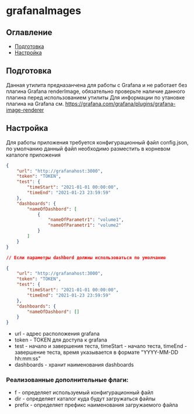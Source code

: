 # grafanaImages
## Оглавление
* [Подготовка](#Подготовка)
* [Настройка](#Настройка)
## Подготовка
Данная утилита предназанчена для работы с Grafana и не работает без плагина Grafana renderImage, обязательно проверьте наличие данного плагина перед использованием утилиты
Для информации по утановке плагина на Grafana см. https://grafana.com/grafana/plugins/grafana-image-renderer
## Настройка
Для работы приложения требуется конфигурационный файл config.json, по умолчанию данный файл необходимо разместить в корневом каталоге приложения
```json
{
    "url": "http://grafanahost:3000",
    "token": "TOKEN",
    "test": {
        "timeStart": "2021-01-01 00:00:00",
        "timeEnd": "2021-01-23 23:59:59"
    },
    "dashboards": {
        "nameOfDashbord": [
            {
                "nameOfParametr1": "volume1",
                "nameOfParametr1": "volume2"
            }
        ]
    }
}

// Если параметры dashbord должны использоваться по умолчанию

{
    "url": "http://grafanahost:3000",
    "token": "TOKEN",
    "test": {
        "timeStart": "2021-01-01 00:00:00",
        "timeEnd": "2021-01-23 23:59:59"
    },
    "dashboards": {
        "nameOfDashbord": []
    }
}
```
* url - адрес расположения grafana
* token - TOKEN для доступа к grafana
* test - начало и завершения теста, timeStart - начало теста, timeEnd - завершение теста, время указывается в формате "YYYY-MM-DD hh:mm:ss"
* dashboards - хранит наименования dashboards 
### Реализованные дополнительные флаги:
* f - определяет используемый конфигурационный файл
* dir - определяет каталог куда будут загружаться файлы
* prefix - определяет префикс наименования загружаемого файла

